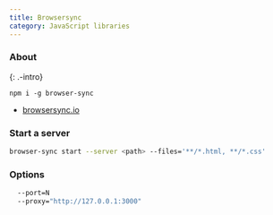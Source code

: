 ```yaml
---
title: Browsersync
category: JavaScript libraries
---
```


### About
{: .-intro}

`npm i -g browser-sync`

* [browsersync.io](https://browsersync.io)

### Start a server

```sh
browser-sync start --server <path> --files='**/*.html, **/*.css'
```

### Options

```sh
  --port=N
  --proxy="http://127.0.0.1:3000"
```
